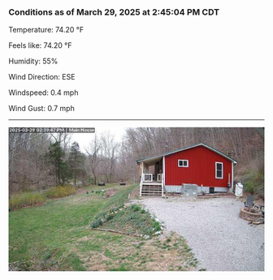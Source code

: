 ### Conditions as of March 29, 2025 at 2:45:04 PM CDT 

Temperature: 74.20 &deg;F

Feels like: 74.20 &deg;F

Humidity: 55%

Wind Direction: ESE

Windspeed: 0.4 mph

Wind Gust: 0.7 mph

---

<img src="./images/latest.jpeg"/>

